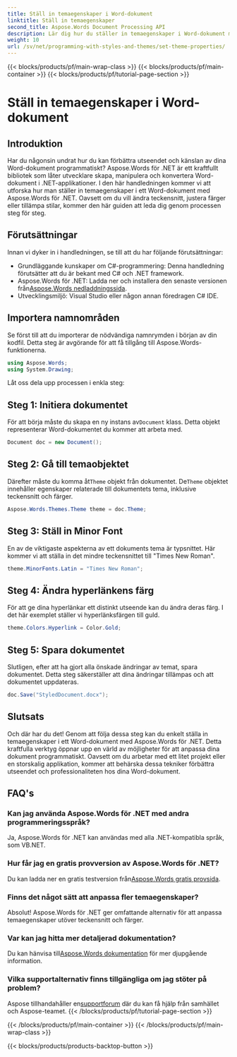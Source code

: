 ```yaml
---
title: Ställ in temaegenskaper i Word-dokument
linktitle: Ställ in temaegenskaper
second_title: Aspose.Words Document Processing API
description: Lär dig hur du ställer in temaegenskaper i Word-dokument med Aspose.Words för .NET. Följ vår steg-för-steg-guide för att enkelt anpassa teckensnitt och färger.
weight: 10
url: /sv/net/programming-with-styles-and-themes/set-theme-properties/
---
```


{{< blocks/products/pf/main-wrap-class >}}
{{< blocks/products/pf/main-container >}}
{{< blocks/products/pf/tutorial-page-section >}}

# Ställ in temaegenskaper i Word-dokument

## Introduktion

Har du någonsin undrat hur du kan förbättra utseendet och känslan av dina Word-dokument programmatiskt? Aspose.Words för .NET är ett kraftfullt bibliotek som låter utvecklare skapa, manipulera och konvertera Word-dokument i .NET-applikationer. I den här handledningen kommer vi att utforska hur man ställer in temaegenskaper i ett Word-dokument med Aspose.Words för .NET. Oavsett om du vill ändra teckensnitt, justera färger eller tillämpa stilar, kommer den här guiden att leda dig genom processen steg för steg.

## Förutsättningar

Innan vi dyker in i handledningen, se till att du har följande förutsättningar:

- Grundläggande kunskaper om C#-programmering: Denna handledning förutsätter att du är bekant med C# och .NET framework.
-  Aspose.Words för .NET: Ladda ner och installera den senaste versionen från[Aspose.Words nedladdningssida](https://releases.aspose.com/words/net/).
- Utvecklingsmiljö: Visual Studio eller någon annan föredragen C# IDE.

## Importera namnområden

Se först till att du importerar de nödvändiga namnrymden i början av din kodfil. Detta steg är avgörande för att få tillgång till Aspose.Words-funktionerna.

```csharp
using Aspose.Words;
using System.Drawing;
```

Låt oss dela upp processen i enkla steg:

## Steg 1: Initiera dokumentet

 För att börja måste du skapa en ny instans av`Document` klass. Detta objekt representerar Word-dokumentet du kommer att arbeta med.

```csharp
Document doc = new Document();
```

## Steg 2: Gå till temaobjektet

Därefter måste du komma åt`Theme` objekt från dokumentet. De`Theme` objektet innehåller egenskaper relaterade till dokumentets tema, inklusive teckensnitt och färger.

```csharp
Aspose.Words.Themes.Theme theme = doc.Theme;
```

## Steg 3: Ställ in Minor Font

En av de viktigaste aspekterna av ett dokuments tema är typsnittet. Här kommer vi att ställa in det mindre teckensnittet till "Times New Roman".

```csharp
theme.MinorFonts.Latin = "Times New Roman";
```

## Steg 4: Ändra hyperlänkens färg

För att ge dina hyperlänkar ett distinkt utseende kan du ändra deras färg. I det här exemplet ställer vi hyperlänksfärgen till guld.

```csharp
theme.Colors.Hyperlink = Color.Gold;
```

## Steg 5: Spara dokumentet

Slutligen, efter att ha gjort alla önskade ändringar av temat, spara dokumentet. Detta steg säkerställer att dina ändringar tillämpas och att dokumentet uppdateras.

```csharp
doc.Save("StyledDocument.docx");
```

## Slutsats

Och där har du det! Genom att följa dessa steg kan du enkelt ställa in temaegenskaper i ett Word-dokument med Aspose.Words för .NET. Detta kraftfulla verktyg öppnar upp en värld av möjligheter för att anpassa dina dokument programmatiskt. Oavsett om du arbetar med ett litet projekt eller en storskalig applikation, kommer att behärska dessa tekniker förbättra utseendet och professionaliteten hos dina Word-dokument.

## FAQ's

### Kan jag använda Aspose.Words för .NET med andra programmeringsspråk?  
Ja, Aspose.Words för .NET kan användas med alla .NET-kompatibla språk, som VB.NET.

### Hur får jag en gratis provversion av Aspose.Words för .NET?  
 Du kan ladda ner en gratis testversion från[Aspose.Words gratis provsida](https://releases.aspose.com/).

### Finns det något sätt att anpassa fler temaegenskaper?  
Absolut! Aspose.Words för .NET ger omfattande alternativ för att anpassa temaegenskaper utöver teckensnitt och färger.

### Var kan jag hitta mer detaljerad dokumentation?  
 Du kan hänvisa till[Aspose.Words dokumentation](https://reference.aspose.com/words/net/) för mer djupgående information.

### Vilka supportalternativ finns tillgängliga om jag stöter på problem?  
 Aspose tillhandahåller en[supportforum](https://forum.aspose.com/c/words/8) där du kan få hjälp från samhället och Aspose-teamet.
{{< /blocks/products/pf/tutorial-page-section >}}

{{< /blocks/products/pf/main-container >}}
{{< /blocks/products/pf/main-wrap-class >}}

{{< blocks/products/products-backtop-button >}}
